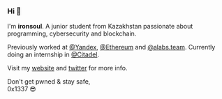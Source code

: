### Hi 👋

I'm __ironsoul__. A junior student from Kazakhstan passionate about programming, cybersecurity and blockchain.

Previously worked at [@Yandex](https://github.com/yandex), [@Ethereum](https://github.com/ethereum) and [@alabs.team](https://github.com/azimutlabs). Currently doing an internship in [@Citadel](https://citadel.com/).

Visit my [website](https://ironsoul.ninja) and [twitter](https://twitter.com/ironsoul0) for more info.

Don't get pwned & stay safe,<br/>
0x1337 😎
